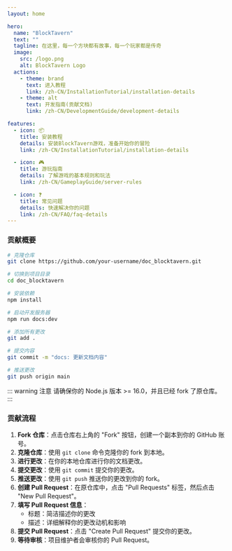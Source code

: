 ```yaml
---
layout: home

hero:
  name: "BlockTavern"
  text: ""
  tagline: 在这里，每一个方块都有故事，每一个玩家都是传奇
  image:
    src: /logo.png
    alt: BlockTavern Logo
  actions:
    - theme: brand
      text: 进入教程
      link: /zh-CN/InstallationTutorial/installation-details
    - theme: alt
      text: 开发指南(贡献文档)
      link: /zh-CN/DevelopmentGuide/development-details

features:
  - icon: 📦
    title: 安装教程
    details: 安装BlockTavern游戏，准备开始你的冒险
    link: /zh-CN/InstallationTutorial/installation-details

  - icon: 🎮
    title: 游玩指南
    details: 了解游戏的基本规则和玩法
    link: /zh-CN/GameplayGuide/server-rules

  - icon: ❓
    title: 常见问题
    details: 快速解决你的问题
    link: /zh-CN/FAQ/faq-details
---
```


### 贡献概要

```sh
# 克隆仓库
git clone https://github.com/your-username/doc_blocktavern.git

# 切换到项目目录
cd doc_blocktavern

# 安装依赖
npm install

# 启动开发服务器
npm run docs:dev

# 添加所有更改
git add .

# 提交内容
git commit -m "docs: 更新文档内容"

# 推送更改
git push origin main
```

::: warning 注意
请确保你的 Node.js 版本 >= 16.0，并且已经 fork 了原仓库。
:::

### 贡献流程

1. **Fork 仓库**：点击仓库右上角的 "Fork" 按钮，创建一个副本到你的 GitHub 账号。
2. **克隆仓库**：使用 `git clone` 命令克隆你的 fork 到本地。
3. **进行更改**：在你的本地仓库进行你的文档更改。
4. **提交更改**：使用 `git commit` 提交你的更改。
5. **推送更改**：使用 `git push` 推送你的更改到你的 fork。
6. **创建 Pull Request**：在原仓库中，点击 "Pull Requests" 标签，然后点击 "New Pull Request"。
7. **填写 Pull Request 信息**：
   - 标题：简洁描述你的更改
   - 描述：详细解释你的更改动机和影响
8. **提交 Pull Request**：点击 "Create Pull Request" 提交你的更改。
9. **等待审核**：项目维护者会审核你的 Pull Request。
